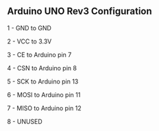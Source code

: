 ## Arduino UNO Rev3 Configuration

1 - GND to GND

2 - VCC to 3.3V

3 - CE to Arduino pin 7

4 - CSN to Arduino pin 8

5 - SCK to Arduino pin 13

6 - MOSI to Arduino pin 11

7 - MISO to Arduino pin 12

8 - UNUSED